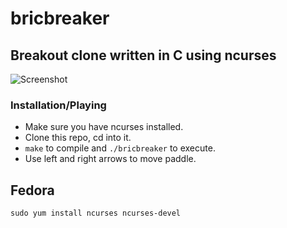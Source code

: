 # bricbreaker
## Breakout clone written in C using ncurses

![Screenshot](screenshot.png)

### Installation/Playing
* Make sure you have ncurses installed.
* Clone this repo, cd into it.
* `make` to compile and `./bricbreaker` to execute.
* Use left and right arrows to move paddle.


## Fedora
`sudo yum install ncurses ncurses-devel` 
